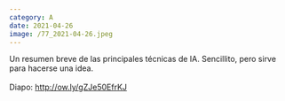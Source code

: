 ```yaml
--- 
category: A 
date: 2021-04-26 
image: /77_2021-04-26.jpeg 
--- 
```


Un resumen breve de las principales técnicas de IA. Sencillito, pero sirve para hacerse una idea. <br><br>Diapo: http://ow.ly/gZJe50EfrKJ